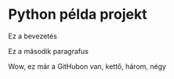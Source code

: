 # Python példa projekt

Ez a bevezetés

Ez a második paragrafus

Wow, ez már a GitHubon van, kettő, három, négy